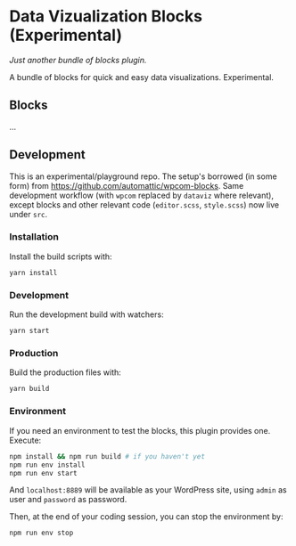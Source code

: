 # Data Vizualization Blocks (Experimental)

_Just another bundle of blocks plugin._

A bundle of blocks for quick and easy data visualizations. Experimental.

## Blocks

...

## Development

This is an experimental/playground repo. The setup's borrowed (in some form) from https://github.com/automattic/wpcom-blocks. Same development workflow (with `wpcom` replaced by `dataviz` where relevant), except blocks and other relevant code (`editor.scss`, `style.scss`) now live under `src`.

### Installation

Install the build scripts with:

`yarn install`

### Development

Run the development build with watchers:

`yarn start`

### Production

Build the production files with:

`yarn build`

### Environment

If you need an environment to test the blocks, this plugin provides one. Execute:

```sh
npm install && npm run build # if you haven't yet
npm run env install
npm run env start
```

And `localhost:8889` will be available as your WordPress site, using `admin` as user and `password` as password.

Then, at the end of your coding session, you can stop the environment by:

```sh
npm run env stop
```

